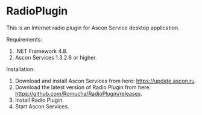 # RadioPlugin
This is an Internet radio plugin for Ascon Service desktop application.

Requirements:
1. .NET Framework 4.8.
2. Ascon Services 1.3.2.6 or higher.

Installation:
1. Download and install Ascon Services from here: https://update.ascon.ru.
2. Download the latest version of Radio Plugin from here: https://github.com/Romucha/RadioPlugin/releases.
3. Install Radio Plugin.
4. Start Ascon Services.
